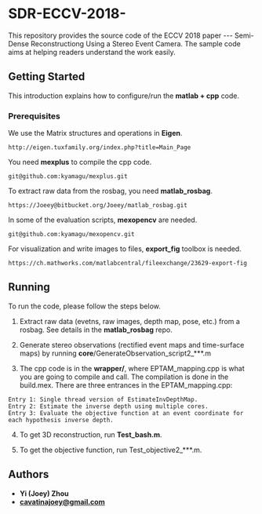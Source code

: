 # SDR-ECCV-2018-
This repository provides the source code of the ECCV 2018 paper --- Semi-Dense Reconstructiong Using a Stereo Event Camera. The sample code aims at helping readers understand the work easily.

## Getting Started

This introduction explains how to configure/run the **matlab + cpp** code.

### Prerequisites

We use the Matrix structures and operations in **Eigen**.

```
http://eigen.tuxfamily.org/index.php?title=Main_Page
```

You need **mexplus** to compile the cpp code.

```
git@github.com:kyamagu/mexplus.git
```

To extract raw data from the rosbag, you need **matlab_rosbag**.

```
https://Joeey@bitbucket.org/Joeey/matlab_rosbag.git
```

In some of the evaluation scripts, **mexopencv** are needed.

```
git@github.com:kyamagu/mexopencv.git
```

For visualization and write images to files, **export_fig** toolbox is needed.

```
https://ch.mathworks.com/matlabcentral/fileexchange/23629-export-fig
```

## Running

To run the code, please follow the steps below.

1. Extract raw data (evetns, raw images, depth map, pose, etc.) from a rosbag. See details in the **matlab_rosbag** repo.

2. Generate stereo observations (rectified event maps and time-surface maps) by running **core**/GenerateObservation_script2_***.m

3. The cpp code is in the **wrapper/**, where EPTAM_mapping.cpp is what you are going to compile and call. The compilation is done in the build.mex. There are three entrances in the EPTAM_mapping.cpp:
```
Entry 1: Single thread version of EstimateInvDepthMap.
Entry 2: Estimate the inverse depth using multiple cores.
Entry 3: Evaluate the objective function at an event coordinate for each hypothesis inverse depth.
```

4. To get 3D reconstruction, run **Test_bash.m**.

5. To get the objective function, run Test_objective2_***.m.

## Authors

* **Yi (Joey) Zhou**
* **cavatinajoey@gmail.com**
